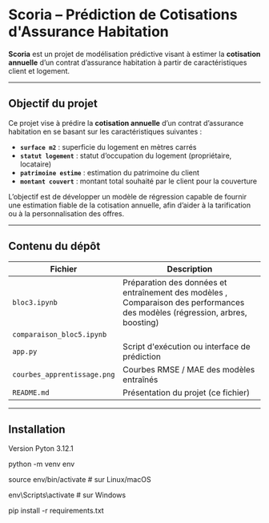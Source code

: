 #  Scoria – Prédiction de Cotisations d'Assurance Habitation

**Scoria** est un projet de modélisation prédictive visant à estimer la **cotisation annuelle** d’un contrat d’assurance habitation à partir de caractéristiques client et logement.

---

##  Objectif du projet

Ce projet vise à prédire la **cotisation annuelle** d’un contrat d’assurance habitation en se basant sur les caractéristiques suivantes :

- **`surface m2`** : superficie du logement en mètres carrés  
- **`statut logement`** : statut d’occupation du logement (propriétaire, locataire)  
- **`patrimoine estime`** : estimation du patrimoine du client  
- **`montant couvert`** : montant total souhaité par le client pour la couverture

L’objectif est de développer un modèle de régression capable de fournir une estimation fiable de la cotisation annuelle, afin d’aider à la tarification ou à la personnalisation des offres.

---

## Contenu du dépôt

| Fichier | Description |
|---------|-------------|
| `bloc3.ipynb` | Préparation des données et entraînement des modèles , Comparaison des performances des modèles (régression, arbres, boosting) |
| `comparaison_bloc5.ipynb` |  |
| `app.py` | Script d'exécution ou interface de prédiction |
| `courbes_apprentissage.png` | Courbes RMSE / MAE des modèles entraînés |
| `README.md` | Présentation du projet (ce fichier) |


---

##  Installation

Version Pyton 3.12.1

python -m venv env

source env/bin/activate  # sur Linux/macOS

env\Scripts\activate     # sur Windows

pip install -r requirements.txt

